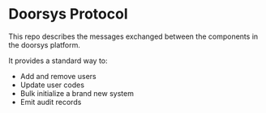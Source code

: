 <!-- vim: set tw=80: -->

# Doorsys Protocol

This repo describes the messages exchanged between the components in the doorsys
platform.

It provides a standard way to:

- Add and remove users
- Update user codes
- Bulk initialize a brand new system
- Emit audit records
